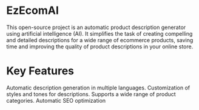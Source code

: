 # EzEcomAI
This open-source project is an automatic product description generator using artificial intelligence (AI). It simplifies the task of creating compelling and detailed descriptions for a wide range of ecommerce products, saving time and improving the quality of product descriptions in your online store.
# Key Features
Automatic description generation in multiple languages.
Customization of styles and tones for descriptions.
Supports a wide range of product categories.
Automatic SEO optimization


